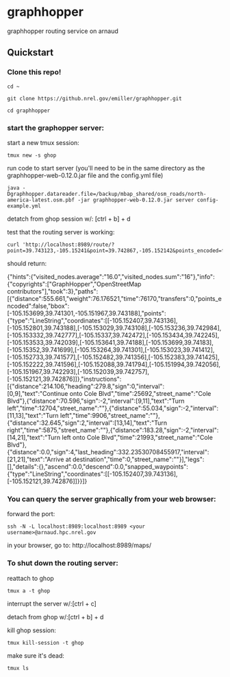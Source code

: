 # graphhopper
graphhopper routing service on arnaud
## Quickstart
### Clone this repo!
```
cd ~
```

```
git clone https://github.nrel.gov/emiller/graphhopper.git
```

```
cd graphhopper
```

### start the graphopper server:
start a new tmux session:
```
tmux new -s ghop
```
run code to start server (you'll need to be in the same directory as the graphhopper-web-0.12.0.jar file and the config.yml file)
```
java -Dgraphhopper.datareader.file=/backup/mbap_shared/osm_roads/north-america-latest.osm.pbf -jar graphhopper-web-0.12.0.jar server config-example.yml
```
detatch from ghop session w/: [ctrl + b] + d

test that the routing server is working:
```
curl 'http://localhost:8989/route/?point=39.743123,-105.15241&point=39.742867,-105.152142&points_encoded=false'
```
should return:

{"hints":{"visited_nodes.average":"16.0","visited_nodes.sum":"16"},"info":{"copyrights":["GraphHopper","OpenStreetMap contributors"],"took":3},"paths":[{"distance":555.661,"weight":76.176521,"time":76170,"transfers":0,"points_encoded":false,"bbox":[-105.153699,39.741301,-105.151967,39.743188],"points":{"type":"LineString","coordinates":[[-105.152407,39.743136],[-105.152801,39.743188],[-105.153029,39.743108],[-105.153236,39.742984],[-105.153332,39.742777],[-105.15337,39.742472],[-105.153434,39.742245],[-105.153533,39.742039],[-105.153641,39.74188],[-105.153699,39.74183],[-105.15352,39.741699],[-105.153264,39.741301],[-105.153023,39.741412],[-105.152733,39.741577],[-105.152482,39.741356],[-105.152383,39.741425],[-105.152222,39.741596],[-105.152088,39.741794],[-105.151994,39.742056],[-105.151967,39.742293],[-105.152039,39.742757],[-105.152121,39.742876]]},"instructions":[{"distance":214.106,"heading":279.8,"sign":0,"interval":[0,9],"text":"Continue onto Cole Blvd","time":25692,"street_name":"Cole Blvd"},{"distance":70.596,"sign":-2,"interval":[9,11],"text":"Turn left","time":12704,"street_name":""},{"distance":55.034,"sign":-2,"interval":[11,13],"text":"Turn left","time":9906,"street_name":""},{"distance":32.645,"sign":2,"interval":[13,14],"text":"Turn right","time":5875,"street_name":""},{"distance":183.28,"sign":-2,"interval":[14,21],"text":"Turn left onto Cole Blvd","time":21993,"street_name":"Cole Blvd"},{"distance":0.0,"sign":4,"last_heading":332.23530708455917,"interval":[21,21],"text":"Arrive at destination","time":0,"street_name":""}],"legs":[],"details":{},"ascend":0.0,"descend":0.0,"snapped_waypoints":{"type":"LineString","coordinates":[[-105.152407,39.743136],[-105.152121,39.742876]]}}]}

### You can query the server graphically from your web browser:
forward the port:
```
ssh -N -L localhost:8989:localhost:8989 <your username>@arnaud.hpc.nrel.gov
```
in your browser, go to:
http://localhost:8989/maps/

### To shut down the routing server:
reattach to ghop
```
tmux a -t ghop
```
interrupt the server w/:[ctrl + c]

detach from ghop w/:[ctrl + b] + d

kill ghop session:
```
tmux kill-session -t ghop
```
make sure it's dead:
```
tmux ls
```
